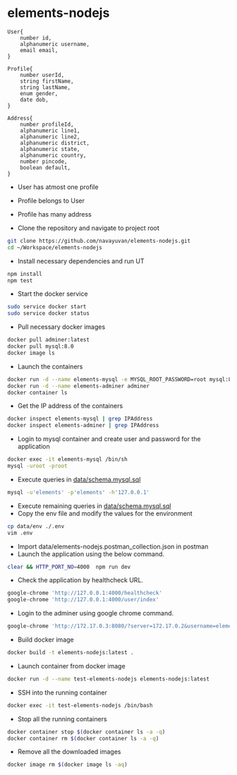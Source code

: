 # elements-nodejs

    User{
        number id,
        alphanumeric username,
        email email,
    }

    Profile{
        number userId,
        string firstName,
        string lastName,
        enum gender,
        date dob,
    }

    Address{
        number profileId,
        alphanumeric line1,
        alphanumeric line2,
        alphanumeric district,
        alphanumeric state,
        alphanumeric country,
        number pincode,
        boolean default,
    }

 - User has atmost one profile 
 - Profile belongs to User 
 - Profile has many address

- Clone the repository and navigate to project root
```sh
git clone https://github.com/navayuvan/elements-nodejs.git
cd ~/Workspace/elements-nodejs
```
- Install necessary dependencies and run UT
```sh
npm install
npm test
```
- Start the docker service
```sh
sudo service docker start
sudo service docker status
```
- Pull necessary docker images
```sh
docker pull adminer:latest
docker pull mysql:8.0
docker image ls
```
- Launch the containers
```sh
docker run -d --name elements-mysql -e MYSQL_ROOT_PASSWORD=root mysql:8.0
docker run -d --name elements-adminer adminer
docker container ls
```
- Get the IP address of the containers
```sh
docker inspect elements-mysql | grep IPAddress
docker inspect elements-adminer | grep IPAddress
```
- Login to mysql container and create user and password for the application
```sh
docker exec -it elements-mysql /bin/sh
mysql -uroot -proot
```
- Execute queries in [data/schema.mysql.sql](https://github.com/navayuvan/elements-nodejs/blob/main/data/schema.mysql.sql)
```sh
mysql -u'elements' -p'elements' -h'127.0.0.1'
```
- Execute remaining queries in [data/schema.mysql.sql](https://github.com/navayuvan/elements-nodejs/blob/main/data/schema.mysql.sql)
- Copy the env file and modify the values for the environment
```sh
cp data/env ./.env
vim .env
```
- Import data/elements-nodejs.postman_collection.json in postman
- Launch the application using the below command.
```sh
clear && HTTP_PORT_NO=4000  npm run dev
```
- Check the application by healthcheck URL.
```sh
google-chrome 'http://127.0.0.1:4000/healthcheck'
google-chrome 'http://127.0.0.1:4000/user/index'
```
- Login to the adminer using google chrome command.
```sh
google-chrome 'http://172.17.0.3:8080/?server=172.17.0.2&username=elements&db=elements&sql='
```
- Build docker image
```sh
docker build -t elements-nodejs:latest .
```
- Launch container from docker image
```sh
docker run -d --name test-elements-nodejs elements-nodejs:latest
```
- SSH into the running container
```sh
docker exec -it test-elements-nodejs /bin/bash
```
- Stop all the running containers
```sh
docker container stop $(docker container ls -a -q)
docker container rm $(docker container ls -a -q)
```
- Remove all the downloaded images
```sh
docker image rm $(docker image ls -aq)
```
